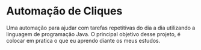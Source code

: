 # Automação de Cliques
Uma automação para ajudar com tarefas repetitivas do dia a dia utilizando a linguagem de programação Java. 
O principal objetivo desse projeto, é colocar em pratica o que eu aprendo diante os meus estudos.

